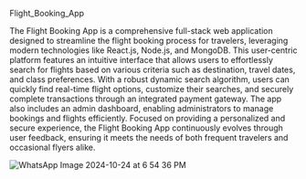 Flight_Booking_App

The Flight Booking App is a comprehensive full-stack web application designed to streamline the flight booking process for travelers, leveraging modern technologies like React.js, Node.js, and MongoDB. This user-centric platform features an intuitive interface that allows users to effortlessly search for flights based on various criteria such as destination, travel dates, and class preferences. With a robust dynamic search algorithm, users can quickly find real-time flight options, customize their searches, and securely complete transactions through an integrated payment gateway. The app also includes an admin dashboard, enabling administrators to manage bookings and flights efficiently. Focused on providing a personalized and secure experience, the Flight Booking App continuously evolves through user feedback, ensuring it meets the needs of both frequent travelers and occasional flyers alike.

![WhatsApp Image 2024-10-24 at 6 54 36 PM](https://github.com/user-attachments/assets/f777058c-bdc8-409e-9e2d-e1075286f205)

